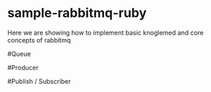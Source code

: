 # sample-rabbitmq-ruby

Here we are showing how to implement basic knoglemed and core concepts of rabbitmq

#Queue

#Producer

#Publish / Subscriber
